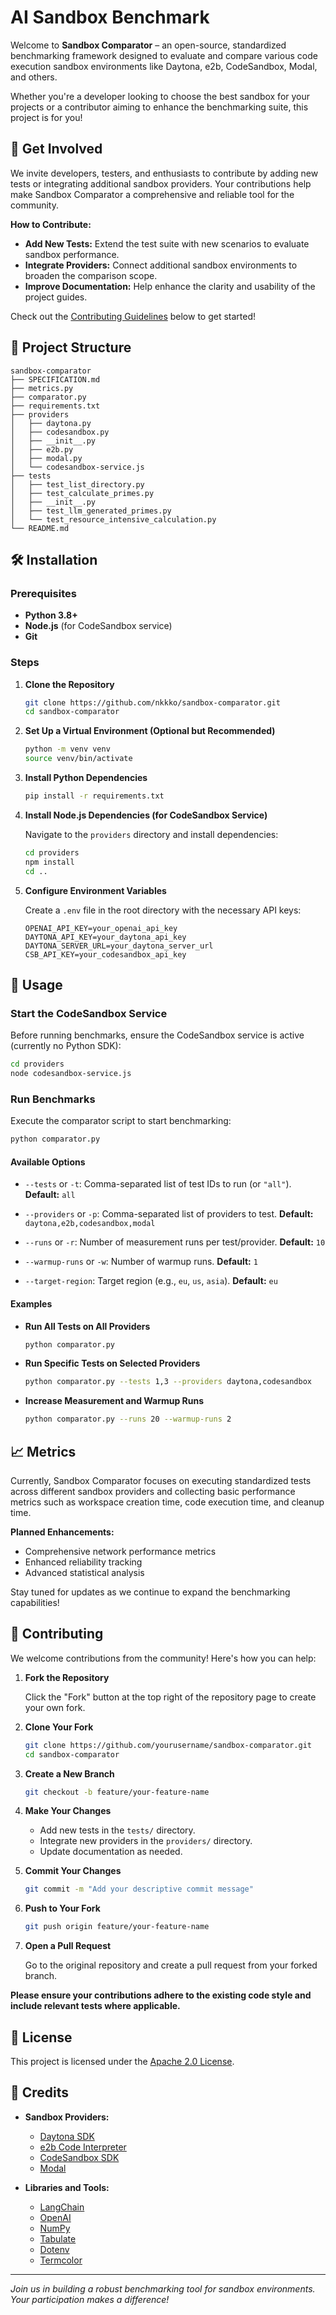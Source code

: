 # AI Sandbox Benchmark

Welcome to **Sandbox Comparator** – an open-source, standardized benchmarking framework designed to evaluate and compare various code execution sandbox environments like Daytona, e2b, CodeSandbox, Modal, and others.

Whether you're a developer looking to choose the best sandbox for your projects or a contributor aiming to enhance the benchmarking suite, this project is for you!

## 🚀 Get Involved

We invite developers, testers, and enthusiasts to contribute by adding new tests or integrating additional sandbox providers. Your contributions help make Sandbox Comparator a comprehensive and reliable tool for the community.

**How to Contribute:**
- **Add New Tests:** Extend the test suite with new scenarios to evaluate sandbox performance.
- **Integrate Providers:** Connect additional sandbox environments to broaden the comparison scope.
- **Improve Documentation:** Help enhance the clarity and usability of the project guides.

Check out the [Contributing Guidelines](#contributing) below to get started!

## 📁 Project Structure

```
sandbox-comparator
├── SPECIFICATION.md
├── metrics.py
├── comparator.py
├── requirements.txt
├── providers
│   ├── daytona.py
│   ├── codesandbox.py
│   ├── __init__.py
│   ├── e2b.py
│   ├── modal.py
│   └── codesandbox-service.js
├── tests
│   ├── test_list_directory.py
│   ├── test_calculate_primes.py
│   ├── __init__.py
│   ├── test_llm_generated_primes.py
│   └── test_resource_intensive_calculation.py
└── README.md
```

## 🛠 Installation

### Prerequisites

- **Python 3.8+**
- **Node.js** (for CodeSandbox service)
- **Git**

### Steps

1. **Clone the Repository**

   ```bash
   git clone https://github.com/nkkko/sandbox-comparator.git
   cd sandbox-comparator
   ```

2. **Set Up a Virtual Environment (Optional but Recommended)**

   ```bash
   python -m venv venv
   source venv/bin/activate
   ```

3. **Install Python Dependencies**

   ```bash
   pip install -r requirements.txt
   ```

4. **Install Node.js Dependencies (for CodeSandbox Service)**

   Navigate to the `providers` directory and install dependencies:

   ```bash
   cd providers
   npm install
   cd ..
   ```

5. **Configure Environment Variables**

   Create a `.env` file in the root directory with the necessary API keys:

   ```env
   OPENAI_API_KEY=your_openai_api_key
   DAYTONA_API_KEY=your_daytona_api_key
   DAYTONA_SERVER_URL=your_daytona_server_url
   CSB_API_KEY=your_codesandbox_api_key
   ```

## 🏃 Usage

### Start the CodeSandbox Service

Before running benchmarks, ensure the CodeSandbox service is active (currently no Python SDK):

```bash
cd providers
node codesandbox-service.js
```

### Run Benchmarks

Execute the comparator script to start benchmarking:

```bash
python comparator.py
```

#### Available Options

- `--tests` or `-t`: Comma-separated list of test IDs to run (or `"all"`).
  **Default:** `all`

- `--providers` or `-p`: Comma-separated list of providers to test.
  **Default:** `daytona,e2b,codesandbox,modal`

- `--runs` or `-r`: Number of measurement runs per test/provider.
  **Default:** `10`

- `--warmup-runs` or `-w`: Number of warmup runs.
  **Default:** `1`

- `--target-region`: Target region (e.g., `eu`, `us`, `asia`).
  **Default:** `eu`

#### Examples

- **Run All Tests on All Providers**

  ```bash
  python comparator.py
  ```

- **Run Specific Tests on Selected Providers**

  ```bash
  python comparator.py --tests 1,3 --providers daytona,codesandbox
  ```

- **Increase Measurement and Warmup Runs**

  ```bash
  python comparator.py --runs 20 --warmup-runs 2
  ```

## 📈 Metrics

Currently, Sandbox Comparator focuses on executing standardized tests across different sandbox providers and collecting basic performance metrics such as workspace creation time, code execution time, and cleanup time.

**Planned Enhancements:**
- Comprehensive network performance metrics
- Enhanced reliability tracking
- Advanced statistical analysis

Stay tuned for updates as we continue to expand the benchmarking capabilities!

## 🤝 Contributing

We welcome contributions from the community! Here's how you can help:

1. **Fork the Repository**

   Click the "Fork" button at the top right of the repository page to create your own fork.

2. **Clone Your Fork**

   ```bash
   git clone https://github.com/yourusername/sandbox-comparator.git
   cd sandbox-comparator
   ```

3. **Create a New Branch**

   ```bash
   git checkout -b feature/your-feature-name
   ```

4. **Make Your Changes**

   - Add new tests in the `tests/` directory.
   - Integrate new providers in the `providers/` directory.
   - Update documentation as needed.

5. **Commit Your Changes**

   ```bash
   git commit -m "Add your descriptive commit message"
   ```

6. **Push to Your Fork**

   ```bash
   git push origin feature/your-feature-name
   ```

7. **Open a Pull Request**

   Go to the original repository and create a pull request from your forked branch.

**Please ensure your contributions adhere to the existing code style and include relevant tests where applicable.**

## 📄 License

This project is licensed under the [Apache 2.0 License](LICENSE).

## 🙏 Credits

- **Sandbox Providers:**
  - [Daytona SDK](https://daytona.io/)
  - [e2b Code Interpreter](https://e2b.io/)
  - [CodeSandbox SDK](https://codesandbox.io/)
  - [Modal](https://modal.com/)

- **Libraries and Tools:**
  - [LangChain](https://langchain.com/)
  - [OpenAI](https://openai.com/)
  - [NumPy](https://numpy.org/)
  - [Tabulate](https://github.com/astanin/python-tabulate)
  - [Dotenv](https://github.com/theskumar/python-dotenv)
  - [Termcolor](https://pypi.org/project/termcolor/)

---

*Join us in building a robust benchmarking tool for sandbox environments. Your participation makes a difference!*
